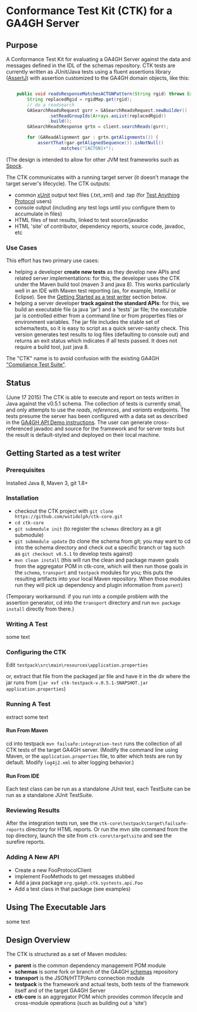 # Conformance Test Kit (CTK) for a GA4GH Server
## Purpose
A Conformance Test Kit for evaluating a GA4GH Server against the data and messages defined in the IDL of the schemas repository. CTK tests are currently written as JUnit/Java tests using a fluent assertions library ([AssertJ](http://joel-costigliola.github.io/assertj/)) with assertion customized to the GA4GH domain objects, like this:

```java

    public void readsResponseMatchesACTGNPattern(String rgid) throws Exception {
        String replacedRgid = rgidMap.get(rgid);
        // do a readsearch
        GASearchReadsRequest gsrr = GASearchReadsRequest.newBuilder()
                .setReadGroupIds(Arrays.asList(replacedRgid))
                .build();
        GASearchReadsResponse grtn = client.searchReads(gsrr);

        for (GAReadAlignment gar : grtn.getAlignments()) {
            assertThat(gar.getAlignedSequence()).isNotNull()
                    .matches("[ACTGN]+");
```

(The design is intended to allow for other JVM test frameworks such as [Spock](https://code.google.com/p/spock/).

The CTK communicates with a running target server (it doesn't manage the target server's lifecycle). The CTK outputs:

- common [xUnit]() output text files (.txt,.xml) and .tap (for [Test Anything Protocol](https://testanything.org/) users)
- console output (including any test logs until you configure them to accumulate in files)
- HTML files of test results, linked to test source/javadoc
- HTML 'site' of contributor, dependency reports, source code, javadoc, etc

### Use Cases
This effort has two primary use cases:

- helping a developer **create new tests** as they develop new APIs and related server implementations: for this, the developer uses the CTK under the Maven build tool (maven 3 and java 8). This works particularly well in an IDE with Maven test reporting (as, for example, IntelliJ or Eclipse). See the [Getting Started as a test writer](##getting-started-as-a-test-writer) section below.
- helping a server developer **track against the standard APIs**: for this, we build an executable file (a java 'jar') and a 'tests' jar file; the executable jar is controlled either from a command line or from properties files or environment variables. The jar file includes the stable set of schema/tests, so it is easy to script as a quick server-sanity check. This version
 generates test results to log files (defaulting to console out) and returns an exit status which indicates if all tests passed. It does not require a build tool, just java 8.

The "CTK" name is to avoid confusion with the existing GA4GH ["Compliance Test Suite"](https://github.com/ga4gh/compliance).

## Status
(June 17 2015) The CTK is able to execute and report on tests written in Java against the v0.5.1 schema. The collection of tests is currently small, and only attempts to use the *reads*, *references*, and *variants* endpoints.
The tests presume the server has been configured with a data set as described in the
[GA4GH API Demo instructions](http://ga4gh-reference-implementation.readthedocs.org/en/stable/demo.html). The user can generate cross-referenced
javadoc and source for the framework and for server tests but the result is default-styled and deployed on their local
machine.

## Getting Started as a test writer

### Prerequisites
Installed Java 8, Maven 3, git 1.8+

### Installation

- checkout the CTK project with `git clone https://github.com/wstidolph/ctk-core.git`
- `cd ctk-core`
- `git submodule init` (to register the `schemas` directory as a git submodule)
- `git submodule update` (to clone the schema from git; you may want to cd into the schema directory and check out a specific branch or tag such as `git checkout v0.5.1` to develop tests against)
- `mvn clean install` (this will run the clean and package maven goals from the aggregator POM in ctk-core, which will then run those goals in the `schema`, `transport` and `testpack` modules for you; this puts the resulting artifacts into your local Maven repository. When those modules run they will pick up dependency and plugin information from `parent`)

(Temporary workaround: if you run into a compile problem with the assertion generator,
cd into the `transport` directory and run `mvn package install` directly from there.)

### Writing A Test

some text

### Configuring the CTK

Edit `testpack\src\main\resources\application.properties`

or, extract that file from the packaged jar file and have it in the dir where the jar runs from
(`jar xvf ctk-testpack-v.0.5.1-SNAPSHOT.jar application.properties`)


### Running A Test
extract
some text

#### Run From Maven
cd into testpack
`mvn failsafe:integration-test` runs the collection of all CTK tests of the target GA4GH server. (Modify the command line using Maven, or the `application.properties` file,  to alter which tests are run by default. Modify `log4j2.xml` to alter logging behavior.)

#### Run From IDE
Each test class can be run as a standalone JUnit test, each TestSuite can be run as a standalone JUnit TestSuite.

### Reviewing Results
After the integration tests run, see the `ctk-core\testpack\target\failsafe-reports` directory for HTML reports. Or
run the mvn site command from the top directory, launch the site from `ctk-core\target\site` and see the
 surefire reports.

### Adding A New API
- Create a new FooProtocolClient
- implement FooMethods to get messages stubbed
- Add a java package `org.ga4gh.ctk.systests.api.Foo`
- Add a test class in that package (see examples)

## Using The Executable Jars
some text

## Design Overview
The CTK is structured as a set of Maven modules:

- **parent** is the common dependency management POM module
- **schemas** is some fork or branch of the GA4GH [schemas](https://github.com/ga4gh/schemas) repository
- **transport** is the JSON/HTTP/Avro connection module
- **testpack** is the framework and actual tests, both tests of the framework itself and of the target GA4GH Server
- **ctk-core** is an aggregator POM which provides common lifecycle and cross-module operations (such as building out a 'site')

